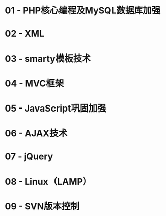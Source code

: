 #   01 - PHP核心编程及MySQL数据库加强
#   02 - XML
#   03 - smarty模板技术
#   04 - MVC框架
#   05 - JavaScript巩固加强
#   06 - AJAX技术
#   07 - jQuery
#   08 - Linux（LAMP）
#   09 - SVN版本控制